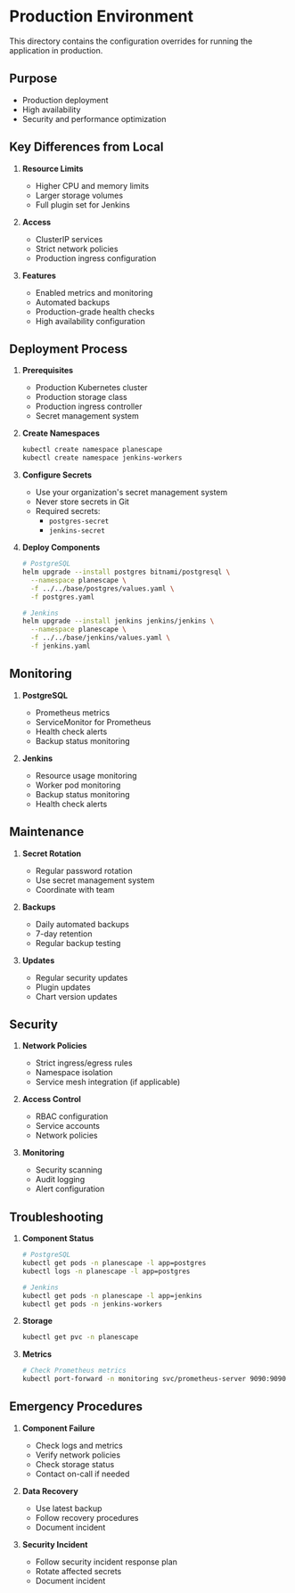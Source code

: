 # Production Environment

This directory contains the configuration overrides for running the application in production.

## Purpose
- Production deployment
- High availability
- Security and performance optimization

## Key Differences from Local
1. **Resource Limits**
   - Higher CPU and memory limits
   - Larger storage volumes
   - Full plugin set for Jenkins

2. **Access**
   - ClusterIP services
   - Strict network policies
   - Production ingress configuration

3. **Features**
   - Enabled metrics and monitoring
   - Automated backups
   - Production-grade health checks
   - High availability configuration

## Deployment Process

1. **Prerequisites**
   - Production Kubernetes cluster
   - Production storage class
   - Production ingress controller
   - Secret management system

2. **Create Namespaces**
   ```bash
   kubectl create namespace planescape
   kubectl create namespace jenkins-workers
   ```

3. **Configure Secrets**
   - Use your organization's secret management system
   - Never store secrets in Git
   - Required secrets:
     - `postgres-secret`
     - `jenkins-secret`

4. **Deploy Components**
   ```bash
   # PostgreSQL
   helm upgrade --install postgres bitnami/postgresql \
     --namespace planescape \
     -f ../../base/postgres/values.yaml \
     -f postgres.yaml
   
   # Jenkins
   helm upgrade --install jenkins jenkins/jenkins \
     --namespace planescape \
     -f ../../base/jenkins/values.yaml \
     -f jenkins.yaml
   ```

## Monitoring

1. **PostgreSQL**
   - Prometheus metrics
   - ServiceMonitor for Prometheus
   - Health check alerts
   - Backup status monitoring

2. **Jenkins**
   - Resource usage monitoring
   - Worker pod monitoring
   - Backup status monitoring
   - Health check alerts

## Maintenance

1. **Secret Rotation**
   - Regular password rotation
   - Use secret management system
   - Coordinate with team

2. **Backups**
   - Daily automated backups
   - 7-day retention
   - Regular backup testing

3. **Updates**
   - Regular security updates
   - Plugin updates
   - Chart version updates

## Security

1. **Network Policies**
   - Strict ingress/egress rules
   - Namespace isolation
   - Service mesh integration (if applicable)

2. **Access Control**
   - RBAC configuration
   - Service accounts
   - Network policies

3. **Monitoring**
   - Security scanning
   - Audit logging
   - Alert configuration

## Troubleshooting

1. **Component Status**
   ```bash
   # PostgreSQL
   kubectl get pods -n planescape -l app=postgres
   kubectl logs -n planescape -l app=postgres
   
   # Jenkins
   kubectl get pods -n planescape -l app=jenkins
   kubectl get pods -n jenkins-workers
   ```

2. **Storage**
   ```bash
   kubectl get pvc -n planescape
   ```

3. **Metrics**
   ```bash
   # Check Prometheus metrics
   kubectl port-forward -n monitoring svc/prometheus-server 9090:9090
   ```

## Emergency Procedures

1. **Component Failure**
   - Check logs and metrics
   - Verify network policies
   - Check storage status
   - Contact on-call if needed

2. **Data Recovery**
   - Use latest backup
   - Follow recovery procedures
   - Document incident

3. **Security Incident**
   - Follow security incident response plan
   - Rotate affected secrets
   - Document incident 